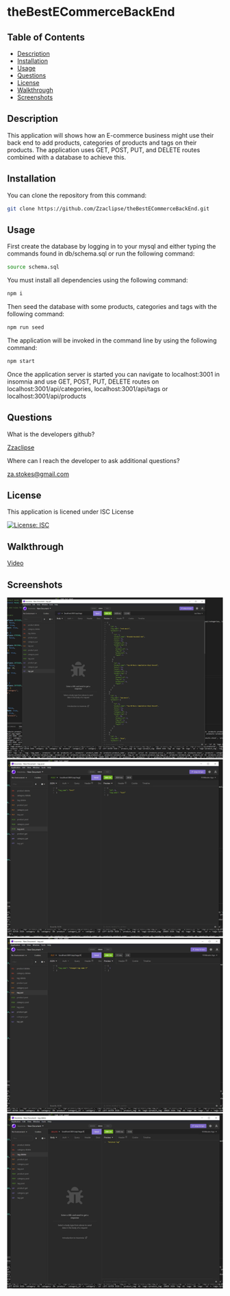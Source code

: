 # theBestECommerceBackEnd

## Table of Contents

- [Description](#description)
- [Installation](#installation)
- [Usage](#usage)
- [Questions](#questions)
- [License](#license)
- [Walkthrough](#walkthrough)
- [Screenshots](#screenshots)

## Description

This application will shows how an E-commerce business might use their back end to add products, categories of products and tags on their products. The application uses GET, POST, PUT, and DELETE routes combined with a database to achieve this.

## Installation

You can clone the repository from this command:

```bash
git clone https://github.com/Zzaclipse/theBestECommerceBackEnd.git
```

## Usage

First create the database by logging in to your mysql and either typing the commands found in db/schema.sql or run the following command:

```bash
source schema.sql
```

You must install all dependencies using the following command:

```bash
npm i
```

Then seed the database with some products, categories and tags with the following command:

```bash
npm run seed
```

The application will be invoked in the command line by using the following command:

```bash
npm start
```

Once the application server is started you can navigate to localhost:3001 in insomnia and use GET, POST, PUT, DELETE routes on localhost:3001/api/categories, localhost:3001/api/tags or localhost:3001/api/products

## Questions

What is the developers github?

[Zzaclipse](https://github.com/Zzaclipse)

Where can I reach the developer to ask additional questions?

za.stokes@gmail.com

## License

This application is licened under ISC License

[![License: ISC](https://img.shields.io/badge/License-ISC-blue.svg)](https://opensource.org/licenses/ISC)

## Walkthrough

[Video](https://drive.google.com/file/d/1qG8D7gs0xZPmf-txCTC4IMUiRzdYt1lA/view)

## Screenshots

![screenshot](./img/Capture.JPG)
![screenshot](./img/Capture2.JPG)
![screenshot](./img/Capture3.JPG)
![screenshot](./img/Capture4.JPG)
